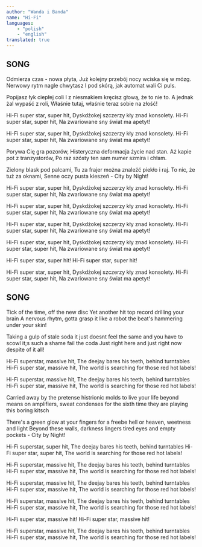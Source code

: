 ```yaml
---
author: "Wanda i Banda"
name: "Hi-Fi"
languages: 
    - "polish"
    - "english"
translated: true
---
```

## SONG
Odmierza czas - nowa płyta,
Już kolejny przebój nocy wciska się w mózg.
Nerwowy rytm nagle chwytasz
I pod skórą, jak automat wali Ci puls.

Popijasz łyk ciepłej coli
I z niesmakiem kręcisz głową, że to nie to.
A jednak żal wypaść z roli,
Właśnie tutaj, właśnie teraz sobie na złość!

Hi-Fi super star, super hit,
Dyskdżokej szczerzy kły znad konsolety.
Hi-Fi super star, super hit,
Na zwariowane sny świat ma apetyt!

Hi-Fi super star, super hit,
Dyskdżokej szczerzy kły znad konsolety.
Hi-Fi super star, super hit,
Na zwariowane sny świat ma apetyt!

Porywa Cię gra pozorów,
Histeryczna deformacja życie nad stan.
Aż kapie pot z tranzystorów,
Po raz szósty ten sam numer szmira i chłam.

Zielony blask pod palcami,
Tu za frajer można znaleźć piekło i raj.
To nic, że tuż za oknami,
Senne oczy pusta kieszeń - City by Night!

Hi-Fi super star, super hit,
Dyskdżokej szczerzy kły znad konsolety.
Hi-Fi super star, super hit,
Na zwariowane sny świat ma apetyt!

Hi-Fi super star, super hit,
Dyskdżokej szczerzy kły znad konsolety.
Hi-Fi super star, super hit,
Na zwariowane sny świat ma apetyt!

Hi-Fi super star, super hit,
Dyskdżokej szczerzy kły znad konsolety.
Hi-Fi super star, super hit,
Na zwariowane sny świat ma apetyt!

Hi-Fi super star, super hit,
Dyskdżokej szczerzy kły znad konsolety.
Hi-Fi super star, super hit,
Na zwariowane sny świat ma apetyt!

Hi-Fi super star, super hit!
Hi-Fi super star, super hit!

Hi-Fi super star, super hit,
Dyskdżokej szczerzy kły znad konsolety.
Hi-Fi super star, super hit,
Na zwariowane sny świat ma apetyt!
## SONG
Tick of the time, off the new disc
Yet another hit top record drilling your brain
A nervous rhytm, gotta grasp it
like a robot the beat's hammering under your skin!

Taking a gulp of stale soda
it just doesnt feel the same and you have to scowl
it;s such a shame fail the coda
Just right here and just right now despite of it all!

Hi-Fi superstar, massive hit,
The deejay bares his teeth, behind turntables
Hi-Fi super star, massive hit,
The world is searching for those red hot labels!

Hi-Fi superstar, massive hit,
The deejay bares his teeth, behind turntables
Hi-Fi super star, massive hit,
The world is searching for those red hot labels!

Carried away by the pretense
histrionic molds to live your life beyond means
on amplifiers, sweat condenses
for the sixth time they are playing this boring kitsch

There's a green glow at your fingers
for a freebe hell or heaven, weetness and light
Beyond these walls, darkness lingers
tired eyes and empty pockets - City by Night!

Hi-Fi superstar, super hit,
The deejay bares his teeth, behind turntables
Hi-Fi super star, super hit,
The world is searching for those red hot labels!

Hi-Fi superstar, massive hit,
The deejay bares his teeth, behind turntables
Hi-Fi super star, massive hit,
The world is searching for those red hot labels!

Hi-Fi superstar, massive hit,
The deejay bares his teeth, behind turntables
Hi-Fi super star, massive hit,
The world is searching for those red hot labels!

Hi-Fi superstar, massive hit,
The deejay bares his teeth, behind turntables
Hi-Fi super star, massive hit,
The world is searching for those red hot labels!

Hi-Fi super star, massive hit!
Hi-Fi super star, massive hit!

Hi-Fi superstar, massive hit,
The deejay bares his teeth, behind turntables
Hi-Fi super star, massive hit,
The world is searching for those red hot labels!